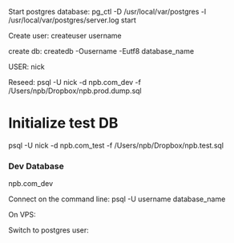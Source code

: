 Start postgres database:
pg_ctl -D /usr/local/var/postgres -l /usr/local/var/postgres/server.log start

Create user:
createuser username

create db:
createdb -Ousername -Eutf8 database_name

USER:
nick

Reseed:
psql -U nick -d npb.com_dev -f /Users/npb/Dropbox/npb.prod.dump.sql

Initialize test DB
====
psql -U nick -d npb.com_test -f /Users/npb/Dropbox/npb.test.sql

### Dev Database
npb.com_dev


Connect on the command line:
psql -U username database_name

On VPS:

Switch to postgres user:
